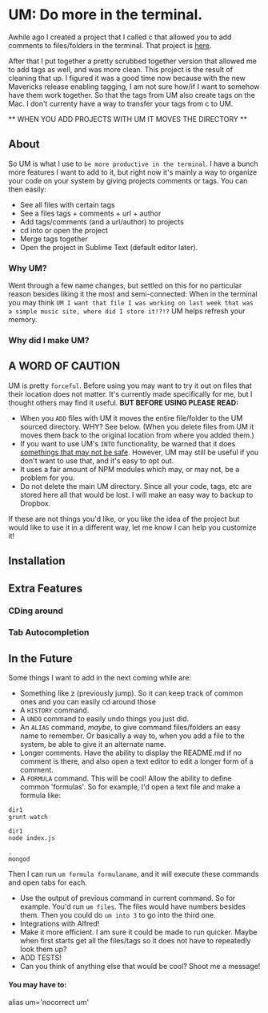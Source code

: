 # UM: Do more in the terminal.

Awhile ago I created a project that I called c that allowed you to add comments to files/folders in the terminal. That project is [here](https://github.com/Jonovono/c). 

After that I put together a pretty scrubbed together version that allowed me to add tags as well, and was more clean. This project is the result of cleaning that up. I figured it was a good time now because with the new Mavericks release enabling tagging, I am not sure how/if I want to somehow have them work together. So that the tags from UM also create tags on the Mac. I don't currenty have a way to transfer your tags from c to UM.

** WHEN YOU ADD PROJECTS WITH UM IT MOVES THE DIRECTORY **

## About

So UM is what I use to `be more productive in the terminal`. I have a bunch more features I want to add to it, but right now it's mainly a way to organize your code on your system by giving projects comments or tags. You can then easily:

* See all files with certain tags
* See a files tags + comments + url + author
* Add tags/comments (and a url/author) to projects
* cd into or open the project
* Merge tags together
* Open the project in Sublime Text (default editor later).

### Why UM?

Went through a few name changes, but settled on this for no particular reason besides liking it the most and semi-connected: When in the terminal you may think `UM I want that file I was working on last week that was a simple music site, where did I store it!?!?` UM helps refresh your memory.

### Why did I make UM?

## A WORD OF CAUTION
UM is pretty `forceful`. Before using you may want to try it out on files that their location does not matter. It's currently made specifically for me, but I thought others may find it useful. **BUT BEFORE USING PLEASE READ:**

* When you `ADD` files with UM it moves the entire file/folder to the UM sourced directory. WHY? See below. (When you delete files from UM it moves them back to the original location from where you added them.)
* If you want to use UM's `INTO` functionality, be warned that it does [somethings that may not be safe](http://stackoverflow.com/questions/13753157/bash-script-to-change-parent-shell-directory). However, UM may still be useful if you don't want to use that, and it's easy to opt out.
* It uses a fair amount of NPM modules which may, or may not, be a problem for you.
* Do not delete the main UM directory. Since all your code, tags, etc are stored here all that would be lost. I will make an easy way to backup to Dropbox. 

If these are not things you'd like, or you like the idea of the project but would like to use it in a different way, let me know I can help you customize it!

## Installation


## Extra Features

### CDing around

### Tab Autocompletion

## In the Future

Some things I want to add in the next coming while are:

* Something like z (previously jump). So it can keep track of common ones and you can easily cd around those
* A `HISTORY` command. 
* A `UNDO` command to easily undo things you just did.
* An `ALIAS` command, *maybe*, to give command files/folders an easy name to remember. Or basically a way to, when you add a file to the system, be able to give it an alternate name.
* Longer comments. Have the ability to display the README.md if no comment is there, and also open a text editor to edit a longer form of a comment.
* A `FORMULA` command. This will be cool! Allow the ability to define common 'formulas'. So for example, I'd open a text file and make a formula like:

```
dir1
grunt watch

dir1
node index.js

.
mongod
```
Then I can run `um formula formulaname`, and it will execute these commands and open tabs for each.

* Use the output of previous command in current command. So for example. You'd run `um files`. The files would have numbers besides them. Then you could do `um into 3` to go into the third one.
* Integrations with Alfred!
* Make it more efficient. I am sure it could be made to run quicker. Maybe when first starts get all the files/tags so it does not have to repeatedly look them up?
* ADD TESTS!
* Can you think of anything else that would be cool? Shoot me a message!


#### You may have to:

alias um='nocorrect um'